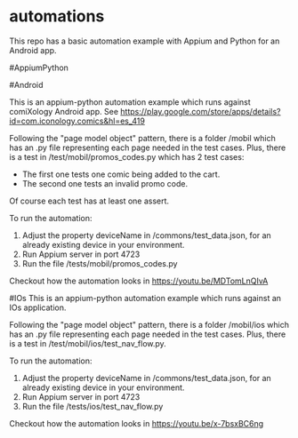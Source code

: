 # automations
This repo has a basic automation example with Appium and Python for an Android app.

#AppiumPython

#Android

This is an appium-python automation example which runs against comiXology Android app.  See  https://play.google.com/store/apps/details?id=com.iconology.comics&hl=es_419

Following the "page model object" pattern, there is a folder /mobil which has an .py file representing each page needed in the test cases. Plus, there is a test in /test/mobil/promos_codes.py which has 2 test cases:

- The first one tests one comic being added to the cart.
- The second one tests an invalid promo code. 

Of course each test has at least one assert.

To run the automation:

1. Adjust the property deviceName in /commons/test_data.json, for an already existing device in your environment.
2. Run Appium server in port 4723
3. Run the file /tests/mobil/promos_codes.py

Checkout how the automation looks in https://youtu.be/MDTomLnQIvA

#IOs
This is an appium-python automation example which runs against an IOs application.

Following the "page model object" pattern, there is a folder /mobil/ios which has an .py file representing each page needed in the test cases. Plus, there is a test in /test/mobil/ios/test_nav_flow.py.

To run the automation:

1. Adjust the property deviceName in /commons/test_data.json, for an already existing device in your environment.
2. Run Appium server in port 4723
3. Run the file /tests/ios/test_nav_flow.py

Checkout how the automation looks in https://youtu.be/x-7bsxBC6ng

